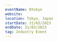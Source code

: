 ```yaml
---
eventName: Btokyo
website: 
location: Tokyo, Japan
startDate: 31/03/2023
endDate: 31/03/2023
tag: Industry Event
---
```

